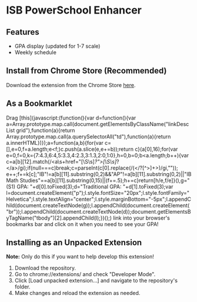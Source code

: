 # ISB PowerSchool Enhancer

## Features
- GPA display (updated for 1-7 scale)
- Weekly schedule

## Install from Chrome Store (Recommended)
Download the extension from the Chrome Store [here](https://goo.gl/K1UcBr).

## As a Bookmarklet

Drag [this](javascript:(function(){var d=function(){var a=Array.prototype.map.call(document.getElementsByClassName("linkDescList grid"),function(a){return Array.prototype.map.call(a.querySelectorAll("td"),function(a){return a.innerHTML})});a=function(a,b){for(var c=[],e=0,f=a.length;e<f;)c.push(a.slice(e,e+=b));return c}(a[0],16);for(var e=0,f=0,k={7:4.3,6:4,5:3.3,4:2.3,3:1.3,2:0,1:0},h=0,b=0;b<a.length;b++){var c=a[b][12].match(/<a\s+href="[\S\s]*?">[\S\s]*?<\/a>/gi);if(null===c)break;c=parseInt(c[0].replace(/(<\/?[^>]+>)/gi,""));
e++;f+=k[c];"IB"!=a[b][11].substring(0,2)&&"AP"!=a[b][11].substring(0,2)||"IB Math Studies"==a[b][11].substring(0,15)||(f+=.5);h+=c}return[h/e,f/e]}(),g="(S1) GPA: "+d[0].toFixed(3);d="Traditional GPA: "+d[1].toFixed(3);var l=document.createElement("p");l.style.fontSize="20px";l.style.fontFamily="Helvetica";l.style.textAlign="center";l.style.marginBottom="-5px";l.appendChild(document.createTextNode(g));l.appendChild(document.createElement("br"));l.appendChild(document.createTextNode(d));document.getElementsByTagName("tbody")[2].appendChild(l);})();) link into your browser's bookmarks bar and click on it when you need to see your GPA!

## Installing as an Unpacked Extension 
**Note:** Only do this if you want to help develop this extension!

1. Download the repository.
2. Go to chrome://extensions/ and check "Developer Mode".
3. Click [Load unpacked extension...] and navigate to the repository's folder.
4. Make changes and reload the extension as needed.
